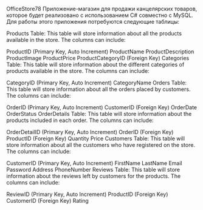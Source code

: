 OfficeStore78
Приложение-магазин для продажи канцелярских товаров, которое будет реализовано с использованием C# совместно с MySQL. Для работы этого приложения потребуются следующие таблицы:

Products Table: This table will store information about all the products available in the store. The columns can include:

ProductID (Primary Key, Auto Increment)
ProductName
ProductDescription
ProductImage
ProductPrice
ProductCategoryID (Foreign Key)
Categories Table: This table will store information about the different categories of products available in the store. The columns can include:

CategoryID (Primary Key, Auto Increment)
CategoryName
Orders Table: This table will store information about all the orders placed by customers. The columns can include:

OrderID (Primary Key, Auto Increment)
CustomerID (Foreign Key)
OrderDate
OrderStatus
OrderDetails Table: This table will store information about the products included in each order. The columns can include:

OrderDetailID (Primary Key, Auto Increment)
OrderID (Foreign Key)
ProductID (Foreign Key)
Quantity
Price
Customers Table: This table will store information about all the customers who have registered on the store. The columns can include:

CustomerID (Primary Key, Auto Increment)
FirstName
LastName
Email
Password
Address
PhoneNumber
Reviews Table: This table will store information about the reviews left by customers for the products. The columns can include:

ReviewID (Primary Key, Auto Increment)
ProductID (Foreign Key)
CustomerID (Foreign Key)
Rating
